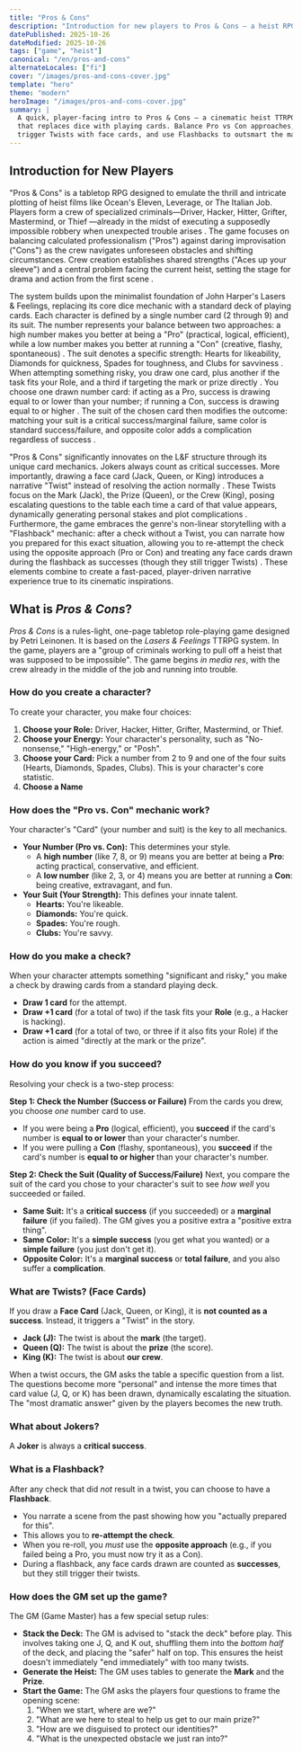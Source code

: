 ```yaml
---
title: "Pros & Cons"
description: "Introduction for new players to Pros & Cons — a heist RPG built on Lasers & Feelings."
datePublished: 2025-10-26
dateModified: 2025-10-26
tags: ["game", "heist"]
canonical: "/en/pros-and-cons"
alternateLocales: ["fi"]
cover: "/images/pros-and-cons-cover.jpg"
template: "hero"
theme: "modern"
heroImage: "/images/pros-and-cons-cover.jpg"
summary: |
  A quick, player-facing intro to Pros & Cons — a cinematic heist TTRPG
  that replaces dice with playing cards. Balance Pro vs Con approaches,
  trigger Twists with face cards, and use Flashbacks to outsmart the mark.
---
```


## Introduction for New Players

"Pros & Cons" is a tabletop RPG designed to emulate the thrill and intricate plotting of heist films like Ocean's Eleven, Leverage, or The Italian Job. Players form a crew of specialized criminals—Driver, Hacker, Hitter, Grifter, Mastermind, or Thief —already in the midst of executing a supposedly impossible robbery when unexpected trouble arises . The game focuses on balancing calculated professionalism ("Pros") against daring improvisation ("Cons") as the crew navigates unforeseen obstacles and shifting circumstances. Crew creation establishes shared strengths ("Aces up your sleeve") and a central problem facing the current heist, setting the stage for drama and action from the first scene .

The system builds upon the minimalist foundation of John Harper's Lasers & Feelings, replacing its core dice mechanic with a standard deck of playing cards. Each character is defined by a single number card (2 through 9) and its suit. The number represents your balance between two approaches: a high number makes you better at being a "Pro" (practical, logical, efficient), while a low number makes you better at running a "Con" (creative, flashy, spontaneous) . The suit denotes a specific strength: Hearts for likeability, Diamonds for quickness, Spades for toughness, and Clubs for savviness . When attempting something risky, you draw one card, plus another if the task fits your Role, and a third if targeting the mark or prize directly . You choose one drawn number card: if acting as a Pro, success is drawing equal to or lower than your number; if running a Con, success is drawing equal to or higher . The suit of the chosen card then modifies the outcome: matching your suit is a critical success/marginal failure, same color is standard success/failure, and opposite color adds a complication regardless of success .

"Pros & Cons" significantly innovates on the L&F structure through its unique card mechanics. Jokers always count as critical successes. More importantly, drawing a face card (Jack, Queen, or King) introduces a narrative "Twist" instead of resolving the action normally . These Twists focus on the Mark (Jack), the Prize (Queen), or the Crew (King), posing escalating questions to the table each time a card of that value appears, dynamically generating personal stakes and plot complications . Furthermore, the game embraces the genre's non-linear storytelling with a "Flashback" mechanic: after a check without a Twist, you can narrate how you prepared for this exact situation, allowing you to re-attempt the check using the opposite approach (Pro or Con) and treating any face cards drawn during the flashback as successes (though they still trigger Twists) . These elements combine to create a fast-paced, player-driven narrative experience true to its cinematic inspirations.

## What is *Pros & Cons*?

*Pros & Cons* is a rules-light, one-page tabletop role-playing game designed by Petri Leinonen. It is based on the *Lasers & Feelings* TTRPG system. In the game, players are a "group of criminals working to pull off a heist that was supposed to be impossible". The game begins *in media res*, with the crew already in the middle of the job and running into trouble.

### How do you create a character?

To create your character, you make four choices:
1.  **Choose your Role:** Driver, Hacker, Hitter, Grifter, Mastermind, or Thief.
2.  **Choose your Energy:** Your character's personality, such as "No-nonsense," "High-energy," or "Posh".
3.  **Choose your Card:** Pick a number from 2 to 9 and one of the four suits (Hearts, Diamonds, Spades, Clubs). This is your character's core statistic.
4.  **Choose a Name**

### How does the "Pro vs. Con" mechanic work?

Your character's "Card" (your number and suit) is the key to all mechanics.

* **Your Number (Pro vs. Con):** This determines your style.
    * A **high number** (like 7, 8, or 9) means you are better at being a **Pro**: acting practical, conservative, and efficient.
    * A **low number** (like 2, 3, or 4) means you are better at running a **Con**: being creative, extravagant, and fun.
* **Your Suit (Your Strength):** This defines your innate talent.
    * **Hearts:** You're likeable.
    * **Diamonds:** You're quick.
    * **Spades:** You're rough.
    * **Clubs:** You're savvy.

### How do you make a check?

When your character attempts something "significant and risky," you make a check by drawing cards from a standard playing deck.

* **Draw 1 card** for the attempt.
* **Draw +1 card** (for a total of two) if the task fits your **Role** (e.g., a Hacker is hacking).
* **Draw +1 card** (for a total of two, or three if it also fits your Role) if the action is aimed "directly at the mark or the prize".

### How do you know if you succeed?

Resolving your check is a two-step process:

**Step 1: Check the Number (Success or Failure)**
From the cards you drew, you choose *one* number card to use.
* If you were being a **Pro** (logical, efficient), you **succeed** if the card's number is **equal to or lower** than your character's number.
* If you were pulling a **Con** (flashy, spontaneous), you **succeed** if the card's number is **equal to or higher** than your character's number.

**Step 2: Check the Suit (Quality of Success/Failure)**
Next, you compare the suit of the card you chose to your character's suit to see *how well* you succeeded or failed.
* **Same Suit:** It's a **critical success** (if you succeeded) or a **marginal failure** (if you failed). The GM gives you a positive extra a "positive extra thing".
* **Same Color:** It's a **simple success** (you get what you wanted) or a **simple failure** (you just don't get it).
* **Opposite Color:** It's a **marginal success** or **total failure**, and you also suffer a **complication**.

### What are Twists? (Face Cards)

If you draw a **Face Card** (Jack, Queen, or King), it is **not counted as a success**. Instead, it triggers a "Twist" in the story.
* **Jack (J):** The twist is about the **mark** (the target).
* **Queen (Q):** The twist is about the **prize** (the score).
* **King (K):** The twist is about **our crew**.

When a twist occurs, the GM asks the table a specific question from a list. The questions become more "personal" and intense the more times that card value (J, Q, or K) has been drawn, dynamically escalating the situation. The "most dramatic answer" given by the players becomes the new truth.

### What about Jokers?

A **Joker** is always a **critical success**.

### What is a Flashback?

After any check that did *not* result in a twist, you can choose to have a **Flashback**.
* You narrate a scene from the past showing how you "actually prepared for this".
* This allows you to **re-attempt the check**.
* When you re-roll, you *must* use the **opposite approach** (e.g., if you failed being a Pro, you must now try it as a Con).
* During a flashback, any face cards drawn are counted as **successes**, but they still trigger their twists.

### How does the GM set up the game?

The GM (Game Master) has a few special setup rules:
* **Stack the Deck:** The GM is advised to "stack the deck" before play. This involves taking one J, Q, and K out, shuffling them into the *bottom half* of the deck, and placing the "safer" half on top. This ensures the heist doesn't immediately "end immediately" with too many twists.
* **Generate the Heist:** The GM uses tables to generate the **Mark** and the **Prize**.
* **Start the Game:** The GM asks the players four questions to frame the opening scene:
    1.  "When we start, where are we?"
    2.  "What are we here to steal to help us get to our main prize?"
    3.  "How are we disguised to protect our identities?"
    4.  "What is the unexpected obstacle we just ran into?"